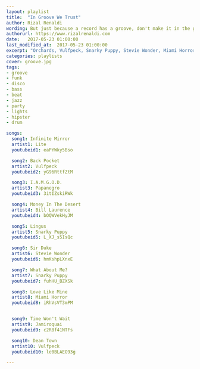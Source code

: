 ```yaml
---
layout: playlist
title:  "In Groove We Trust"
author: Rizal Renaldi
wording: But just because a record has a groove, don't make it in the groove. But you can tell right away at letter A when the people start to move.
authorurl: https://www.rizalrenaldi.com
date:   2017-05-23 01:00:00
last_modified_at:  2017-05-23 01:00:00
excerpt: "Orchards, Vulfpeck, Snarky Puppy, Stevie Wonder, Miami Horror"
categories: playlists
cover: groove.jpg
tags:  
- groove
- funk
- disco
- bass
- beat
- jazz
- party
- lights
- hipster
- drum

songs:
  song1: Infinite Mirror
  artist1: Lite
  youtubeid1: eaPYWky5Bso

  song2: Back Pocket
  artist2: Vulfpeck
  youtubeid2: yG96RttfZtM

  song3: I.A.M.G.O.D.
  artist3: Papanegro
  youtubeid3: 3itIZskiRWk

  song4: Money In The Desert
  artist4: Bill Laurence
  youtubeid4: bOQWVekHyJM

  song5: Lingus
  artist5: Snarky Puppy
  youtubeid5: L_XJ_s5IsQc

  song6: Sir Duke
  artist6: Stevie Wonder
  youtubeid6: hmKshpLXnxE

  song7: What About Me?
  artist7: Snarky Puppy
  youtubeid7: fuhHU_BZXSk

  song8: Love Like Mine
  artist8: Miami Horror
  youtubeid8: iRhVsVT3mPM


  song9: Time Won't Wait
  artist9: Jamiroquai
  youtubeid9: c2R8f41NTFs

  song10: Dean Town
  artist10: Vulfpeck
  youtubeid10: le0BLAEO93g

---
```

